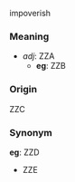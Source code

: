 impoverish
### Meaning
+ _adj_: ZZA
    + __eg__: ZZB

### Origin

ZZC

### Synonym

__eg__: ZZD

+ ZZE


